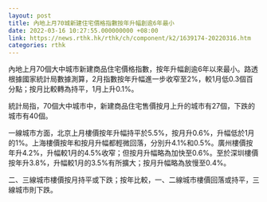 ```yaml
---
layout: post
title: 內地上月70城新建住宅價格指數按年升幅創逾6年最小
date: 2022-03-16 10:27:55.000000000 +08:00
link: https://news.rthk.hk/rthk/ch/component/k2/1639174-20220316.htm
categories: rthk
---
```


內地上月70個大中城市新建商品住宅價格指數，按年升幅創逾6年以來最小。路透根據國家統計局數據測算，2月指數按年升幅進一步收窄至2%，較1月低0.3個百分點；按月比較轉為持平，1月上升0.1%。

統計局指，70個大中城市中，新建商品住宅售價按月上升的城市有27個，下跌的城市有40個。

一線城市方面，北京上月樓價按年升幅持平於5.5%，按月升0.6%，升幅低於1月的1%。上海樓價按年和按月升幅都輕微回落，分別升4.1%和0.5%。廣州樓價按年升4.2%，升幅較1月的4.5%收窄；但按月升幅略為加快至0.6%。至於深圳樓價按年升3.8%，升幅較1月的3.5%有所擴大；按月升幅略為放慢至0.4%。

二、三線城市樓價按月持平或下跌；按年比較，一、二線城市樓價回落或持平，三線城市則下跌。
